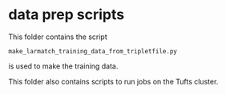 # data prep scripts

This folder contains the script

    make_larmatch_training_data_from_tripletfile.py

is used to make the training data.

This folder also contains scripts to run jobs on the Tufts cluster.